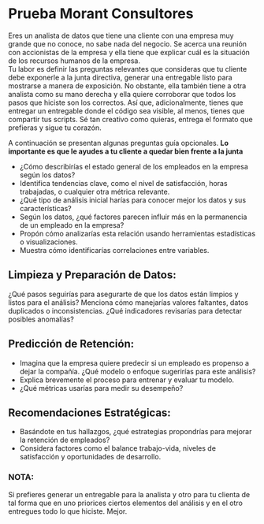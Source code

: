# Prueba Morant Consultores
Eres un analista de datos que tiene una cliente con una empresa muy grande que no conoce, no sabe nada del negocio. Se acerca una reunión con accionistas de la empresa y ella tiene que explicar cuál es la situación de los recursos humanos de la empresa.  
Tu labor es definir las preguntas relevantes que consideras que tu cliente debe exponerle a la junta directiva, generar una entregable listo para mostrarse a manera de exposición. No obstante, ella también tiene a otra analista como su mano derecha y ella quiere corroborar que todos los pasos que hiciste son los correctos. Así que, adicionalmente, tienes que entregar un entregable donde el código sea visible, al menos, tienes que compartir tus scripts. 
Sé tan creativo como quieras, entrega el formato que prefieras y sigue tu corazón. 

A continuación se presentan algunas preguntas guía opcionales. **Lo importante es que le ayudes a tu cliente a quedar bien frente a la junta**

* ¿Cómo describirías el estado general de los empleados en la empresa según los datos?
* Identifica tendencias clave, como el nivel de satisfacción, horas trabajadas, o cualquier otra métrica relevante.
* ¿Qué tipo de análisis inicial harías para conocer mejor los datos y sus características?
* Según los datos, ¿qué factores parecen influir más en la permanencia de un empleado en la empresa?
* Propón cómo analizarías esta relación usando herramientas estadísticas o visualizaciones.
* Muestra cómo identificarías correlaciones entre variables.


## Limpieza y Preparación de Datos:
¿Qué pasos seguirías para asegurarte de que los datos están limpios y listos para el análisis?
Menciona cómo manejarías valores faltantes, datos duplicados o inconsistencias.
¿Qué indicadores revisarías para detectar posibles anomalías?

## Predicción de Retención:
* Imagina que la empresa quiere predecir si un empleado es propenso a dejar la compañía. ¿Qué modelo o enfoque sugerirías para este análisis?
* Explica brevemente el proceso para entrenar y evaluar tu modelo.
* ¿Qué métricas usarías para medir su desempeño?

## Recomendaciones Estratégicas:
* Basándote en tus hallazgos, ¿qué estrategias propondrías para mejorar la retención de empleados?
* Considera factores como el balance trabajo-vida, niveles de satisfacción y oportunidades de desarrollo.

### NOTA:
Si prefieres generar un entregable para la analista y otro para tu clienta de tal forma que en uno priorices ciertos elementos del análisis y en el otro entregues todo lo que hiciste. Mejor. 

